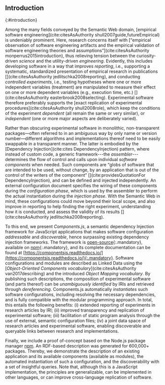 ## Introduction
{:#introduction}

Among the many fields conveyed by the Semantic Web domain, 
[empirical software engineering](cite:citesAsAuthority shull2007guide,futureEmpirical) is undeniably prominent.
Here, research concerns itself with [<q>empirical observation of software engineering artifacts and the empirical validation of software engineering theories
and assumptions</q>](cite:citesAsAuthority monperrus2015introduction),
thus relieving tension between the curiosity-driven _science_ and the utility-driven _engineering_.
Evidently,
this includes developing software in a way that improves _reporting_, i.e., supporting a systematic, standardized presentation of empirical research in publications [](cite:citesAsAuthority jedlitschka2008reporting),
and conducting _controlled experiments_, i.e., testing hypotheses where one or more independent variables (treatment) are manipulated to measure their effect on one or more dependent variables (e.g., execution time, etc.) [](cite:citesAsAuthority easterbrook2008selecting).
Experimental software therefore preferably supports the [exact replication of experimental procedures](cite:citesAsAuthority shull2008role), 
which keep the conditions of the experiment _dependent_ (all remain the same or very similar),
or _independent_ (one or more major aspects are deliberately varied).

Rather than obscuring experimental software in monolithic, non-transparent packages—often referred to in an ambiguous way by only name or version number—different algorithms and implementations thereof need to be easily swappable in a transparent manner.
The latter is embodied by the [Dependency Injection](cite:cites DependencyInjection) pattern,
where instead of custom code, a generic framework---the _assembler_---determines the flow of control and calls upon individual _software components_ when needed.
Such components are
<q>globs of software that are intended to be used, without change, by an application that is out of the control of the writers of the component</q> [](cite:providesQuotationFor DependencyInjection),
and can be defined and injected independently.
An external configuration document specifies the wiring of these components during the _configuration phase_, 
which is used by the assembler to perform the actual instantiation during the _injection phase_.
With the Semantic Web in mind,
these configurations could move beyond their local scope,
and also improve in reporting to help finding the right experiment, understanding how it is conducted, and assess the validity of its results [](cite:citesAsAuthority jedlitschka2008reporting).

To this end, 
we present _Components.js_, 
a semantic dependency Injection framework for JavaScript applications that makes software configuration _addressable_ and _discoverable_, hence surpassing existing dependency injection frameworks.
The framework is [open-source](https://github.com/LinkedSoftwareDependencies/Components.js){:.mandatory},
available on [npm](https://www.npmjs.com/package/componentsjs){:.mandatory},
and its complete documentation can be found at [https://componentsjs.readthedocs.io/](https://componentsjs.readthedocs.io/){:.mandatory}.
Software configurations and modules are described as Linked Data using the [_Object-Oriented Components vocabulary_](cite:citesAsAuthority van2017describing) and the introduced _Object Mapping vocabulary_.
By publishing such descriptions,
the composition of experimental software (and parts thereof) can be _unambiguously identified_ by IRIs and 
retrieved through _dereferencing_.
Components.js automatically _instantiates_ such software configurations, including resolving the necessary dependencies, 
and is fully compatible with the modular programming approach.
In total, this entails the following benefits:
(i) extended reporting of experiments in research articles by IRI;
(ii) improved transparency and replication of experimental software;
(iii) facilitation of static program analysis through the use of external, semantic configuration files;
(iv) a joint data space of research articles and experimental software, enabling discoverable and queryable links between research and implementations.

Finally, we include a proof of-concept based on the Node.js package manager [npm](https://www.npmjs.com/).
An RDF-based description was generated for 600,000+ packages. Thereby, 
we demonstrate the description of an existing application and its available components (available as modules),
the automated instantiation of such a configuration, and the discoverability with a set of insightful queries.
Note that, although this is a JavaScript implementation, the principles are generalizable, 
can be implemented in other languages, or can improve cross-language replication of software.
